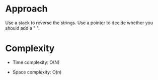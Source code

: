 # Approach

Use a stack to reverse the strings.
Use a pointer to decide whether you should add a " ".

# Complexity

- Time complexity:
O(N)

- Space complexity:
O(n)
